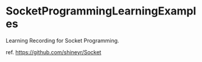 # SocketProgrammingLearningExamples
Learning Recording for Socket Programming. 

ref. https://github.com/shineyr/Socket

